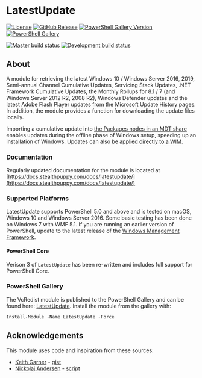 # LatestUpdate

[![License][license-badge]][license]
[![GitHub Release][github-release-badge]][github-release]
[![PowerShell Gallery Version][psgallery-version-badge]][psgallery]
[![PowerShell Gallery][psgallery-badge]][psgallery]

[![Master build status][appveyor-badge]][appveyor-build]
[![Development build status][appveyor-badge-dev]][appveyor-build]

## About

A module for retrieving the latest Windows 10 / Windows Server 2016, 2019, Semi-annual Channel Cumulative Updates, Servicing Stack Updates, .NET Framework Cumulative Updates, the Monthly Rollups for 8.1 / 7 (and Windows Server 2012 R2, 2008 R2), Windows Defender updates and the latest Adobe Flash Player updates from the Microsoft Update History pages. In addition, the module provides a function for downloading the update files locally.

Importing a cumulative update into [the Packages nodes in an MDT share](https://docs.microsoft.com/en-us/sccm/mdt/use-the-mdt#ConfiguringPackagesintheDeploymentWorkbench) enables updates during the offline phase of Windows setup, speeding up an installation of Windows. Updates can also be [applied directly to a WIM](https://docs.microsoft.com/en-us/windows-hardware/manufacture/desktop/dism-operating-system-package-servicing-command-line-options).

### Documentation

Regularly updated documentation for the module is located at [https://docs.stealthpuppy.com/docs/latestupdate/](https://docs.stealthpuppy.com/docs/latestupdate/)

### Supported Platforms

LatestUpdate supports PowerShell 5.0 and above and is tested on macOS, Windows 10 and Windows Server 2016. Some basic testing has been done on Windows 7 with WMF 5.1. If you are running an earlier version of PowerShell, update to the latest release of the [Windows Management Framework](https://docs.microsoft.com/en-us/skypeforbusiness/set-up-your-computer-for-windows-powershell/download-and-install-windows-powershell-5-1).

#### PowerShell Core

Verison 3 of `LatestUpdate` has been re-written and includes full support for PowerShell Core.

### PowerShell Gallery

The VcRedist module is published to the PowerShell Gallery and can be found here: [LatestUpdate](https://www.powershellgallery.com/packages/LatestUpdate/). Install the module from the gallery with:

```powershell
Install-Module -Name LatestUpdate -Force
```

## Acknowledgements

This module uses code and inspiration from these sources:

* [Keith Garner](https://twitter.com/keithga1) - [gist](https://gist.github.com/keithga/1ad0abd1f7ba6e2f8aff63d94ab03048)
* [Nickolaj Andersen](https://twitter.com/NickolajA) - [script](https://github.com/SCConfigMgr/ConfigMgr/blob/master/Software%20Updates/Invoke-MSLatestUpdateDownload.ps1)

[appveyor-badge]: https://img.shields.io/appveyor/ci/aaronparker/LatestUpdate/master.svg?style=flat-square&logo=appveyor&label=master
[appveyor-badge-dev]: https://img.shields.io/appveyor/ci/aaronparker/LatestUpdate/development.svg?style=flat-square&logo=appveyor&label=development
[appveyor-build]: https://ci.appveyor.com/project/aaronparker/latestupdate/
[psgallery-badge]: https://img.shields.io/powershellgallery/dt/latestupdate.svg?logo=PowerShell&style=flat-square
[psgallery]: https://www.powershellgallery.com/packages/latestupdate
[psgallery-version-badge]: https://img.shields.io/powershellgallery/v/LatestUpdate.svg?logo=PowerShell&style=flat-square
[psgallery-version]: https://www.powershellgallery.com/packages/latestupdate
[github-release-badge]: https://img.shields.io/github/release/aaronparker/LatestUpdate.svg?logo=github&style=flat-square
[github-release]: https://github.com/aaronparker/LatestUpdate/releases/latest
[license-badge]: https://img.shields.io/github/license/aaronparker/latestupdate.svg?style=flat-square
[license]: https://github.com/aaronparker/latestupdate/blob/master/LICENSE
